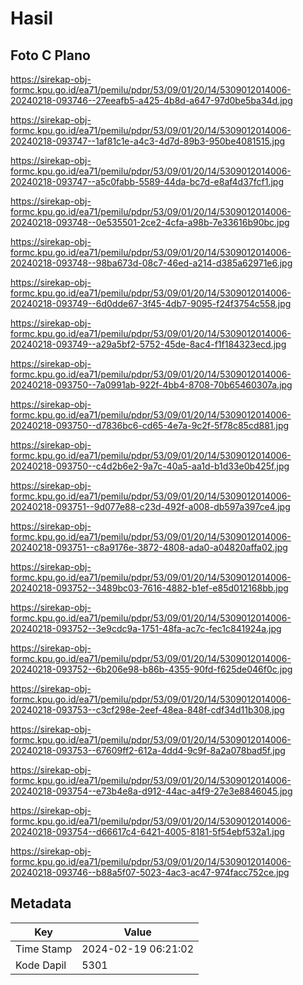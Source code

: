 # Hasil

## Foto C Plano

https://sirekap-obj-formc.kpu.go.id/ea71/pemilu/pdpr/53/09/01/20/14/5309012014006-20240218-093746--27eeafb5-a425-4b8d-a647-97d0be5ba34d.jpg

https://sirekap-obj-formc.kpu.go.id/ea71/pemilu/pdpr/53/09/01/20/14/5309012014006-20240218-093747--1af81c1e-a4c3-4d7d-89b3-950be4081515.jpg

https://sirekap-obj-formc.kpu.go.id/ea71/pemilu/pdpr/53/09/01/20/14/5309012014006-20240218-093747--a5c0fabb-5589-44da-bc7d-e8af4d37fcf1.jpg

https://sirekap-obj-formc.kpu.go.id/ea71/pemilu/pdpr/53/09/01/20/14/5309012014006-20240218-093748--0e535501-2ce2-4cfa-a98b-7e33616b90bc.jpg

https://sirekap-obj-formc.kpu.go.id/ea71/pemilu/pdpr/53/09/01/20/14/5309012014006-20240218-093748--98ba673d-08c7-46ed-a214-d385a62971e6.jpg

https://sirekap-obj-formc.kpu.go.id/ea71/pemilu/pdpr/53/09/01/20/14/5309012014006-20240218-093749--6d0dde67-3f45-4db7-9095-f24f3754c558.jpg

https://sirekap-obj-formc.kpu.go.id/ea71/pemilu/pdpr/53/09/01/20/14/5309012014006-20240218-093749--a29a5bf2-5752-45de-8ac4-f1f184323ecd.jpg

https://sirekap-obj-formc.kpu.go.id/ea71/pemilu/pdpr/53/09/01/20/14/5309012014006-20240218-093750--7a0991ab-922f-4bb4-8708-70b65460307a.jpg

https://sirekap-obj-formc.kpu.go.id/ea71/pemilu/pdpr/53/09/01/20/14/5309012014006-20240218-093750--d7836bc6-cd65-4e7a-9c2f-5f78c85cd881.jpg

https://sirekap-obj-formc.kpu.go.id/ea71/pemilu/pdpr/53/09/01/20/14/5309012014006-20240218-093750--c4d2b6e2-9a7c-40a5-aa1d-b1d33e0b425f.jpg

https://sirekap-obj-formc.kpu.go.id/ea71/pemilu/pdpr/53/09/01/20/14/5309012014006-20240218-093751--9d077e88-c23d-492f-a008-db597a397ce4.jpg

https://sirekap-obj-formc.kpu.go.id/ea71/pemilu/pdpr/53/09/01/20/14/5309012014006-20240218-093751--c8a9176e-3872-4808-ada0-a04820affa02.jpg

https://sirekap-obj-formc.kpu.go.id/ea71/pemilu/pdpr/53/09/01/20/14/5309012014006-20240218-093752--3489bc03-7616-4882-b1ef-e85d012168bb.jpg

https://sirekap-obj-formc.kpu.go.id/ea71/pemilu/pdpr/53/09/01/20/14/5309012014006-20240218-093752--3e9cdc9a-1751-48fa-ac7c-fec1c841924a.jpg

https://sirekap-obj-formc.kpu.go.id/ea71/pemilu/pdpr/53/09/01/20/14/5309012014006-20240218-093752--6b206e98-b86b-4355-90fd-f625de046f0c.jpg

https://sirekap-obj-formc.kpu.go.id/ea71/pemilu/pdpr/53/09/01/20/14/5309012014006-20240218-093753--c3cf298e-2eef-48ea-848f-cdf34d11b308.jpg

https://sirekap-obj-formc.kpu.go.id/ea71/pemilu/pdpr/53/09/01/20/14/5309012014006-20240218-093753--67609ff2-612a-4dd4-9c9f-8a2a078bad5f.jpg

https://sirekap-obj-formc.kpu.go.id/ea71/pemilu/pdpr/53/09/01/20/14/5309012014006-20240218-093754--e73b4e8a-d912-44ac-a4f9-27e3e8846045.jpg

https://sirekap-obj-formc.kpu.go.id/ea71/pemilu/pdpr/53/09/01/20/14/5309012014006-20240218-093754--d66617c4-6421-4005-8181-5f54ebf532a1.jpg

https://sirekap-obj-formc.kpu.go.id/ea71/pemilu/pdpr/53/09/01/20/14/5309012014006-20240218-093746--b88a5f07-5023-4ac3-ac47-974facc752ce.jpg


## Metadata

| Key        | Value               |
| ---------- | ------------------- |
| Time Stamp | 2024-02-19 06:21:02 |
| Kode Dapil | 5301                |




